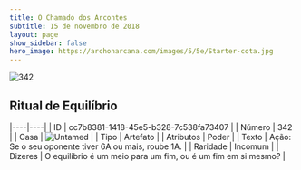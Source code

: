 ```yaml
---
title: O Chamado dos Arcontes
subtitle: 15 de novembro de 2018
layout: page
show_sidebar: false
hero_image: https://archonarcana.com/images/5/5e/Starter-cota.jpg
---
```


![342](https://cdn.keyforgegame.com/media/card_front/pt/341_342_CCCJH6Q4C2GR_pt.png)

## Ritual de Equilíbrio

|----|----|
| ID | cc7b8381-1418-45e5-b328-7c538fa73407 |
| Número | 342 |
| Casa | ![Untamed](https://archonarcana.com/images/thumb/b/bd/Untamed.png/22px-Untamed.png "Indomados") |
| Tipo | Artefato |
| Atributos | Poder |
| Texto | Ação: Se o seu oponente tiver 6A ou mais, roube 1A. |
| Raridade | Incomum |
| Dizeres | O equilíbrio é um meio para um fim,  ou é um fim em si mesmo? |